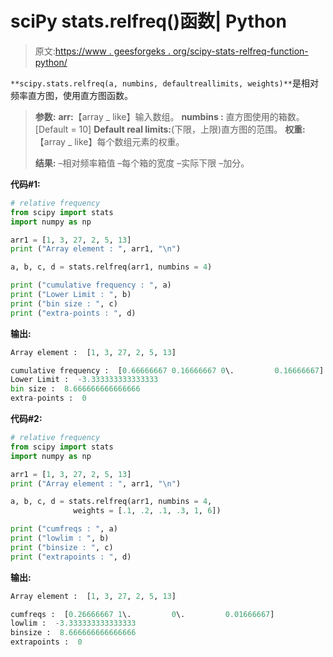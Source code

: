 # sciPy stats.relfreq()函数| Python

> 原文:[https://www . geesforgeks . org/scipy-stats-relfreq-function-python/](https://www.geeksforgeeks.org/scipy-stats-relfreq-function-python/)

`**scipy.stats.relfreq(a, numbins, defaultreallimits, weights)**`是相对频率直方图，使用直方图函数。

> **参数:**
> **arr:**【array _ like】输入数组。
> **numbins :** 直方图使用的箱数。[Default = 10]
> **Default real limits:**(下限，上限)直方图的范围。
> **权重:**【array _ like】每个数组元素的权重。
> 
> **结果:**
> –相对频率箱值
> –每个箱的宽度
> –实际下限
> –加分。

**代码#1:**

```py
# relative frequency
from scipy import stats
import numpy as np 

arr1 = [1, 3, 27, 2, 5, 13] 
print ("Array element : ", arr1, "\n")

a, b, c, d = stats.relfreq(arr1, numbins = 4)

print ("cumulative frequency : ", a)
print ("Lower Limit : ", b)
print ("bin size : ", c)
print ("extra-points : ", d)
```

**输出:**

```py
Array element :  [1, 3, 27, 2, 5, 13] 

cumulative frequency :  [0.66666667 0.16666667 0\.         0.16666667]
Lower Limit :  -3.333333333333333
bin size :  8.666666666666666
extra-points :  0

```

**代码#2:**

```py
# relative frequency
from scipy import stats
import numpy as np 

arr1 = [1, 3, 27, 2, 5, 13] 
print ("Array element : ", arr1, "\n")

a, b, c, d = stats.relfreq(arr1, numbins = 4,
              weights = [.1, .2, .1, .3, 1, 6])

print ("cumfreqs : ", a)
print ("lowlim : ", b)
print ("binsize : ", c)
print ("extrapoints : ", d)
```

**输出:**

```py
Array element :  [1, 3, 27, 2, 5, 13] 

cumfreqs :  [0.26666667 1\.         0\.         0.01666667]
lowlim :  -3.333333333333333
binsize :  8.666666666666666
extrapoints :  0
```